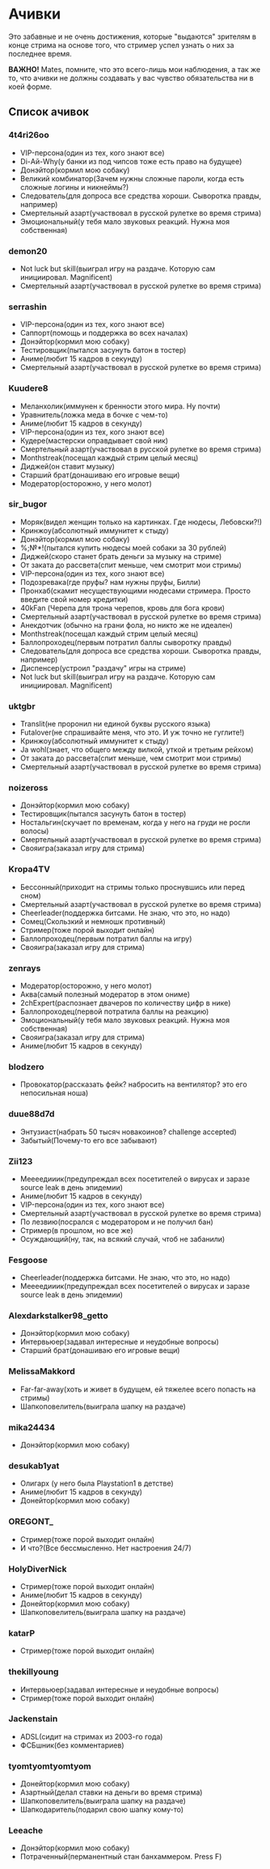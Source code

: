 # Ачивки

Это забавные и не очень достижения,
которые "выдаются" зрителям в конце стрима на основе того,
что стример успел узнать о них за последнее время.

**ВАЖНО!**
Mates, помните, что это всего-лишь мои наблюдения, а так же то, что ачивки не должны создавать у вас чувство обязательства ни в коей форме.

## Список ачивок

### 4t4ri26oo
- VIP-персона(один из тех, кого знают все)
- Di-Ай-Why(у банки из под чипсов тоже есть право на будущее)
- Донэйтор(кормил мою собаку)
- Великий комбинатор(Зачем нужны сложные пароли, когда есть сложные логины и никнеймы?)
- Следователь(для допроса все средства хороши. Сыворотка правды, например)
- Смертельный азарт(участвовал в русской рулетке во время стрима)
- Эмоциональный(у тебя мало звуковых реакций. Нужна моя собственная)


### demon20
- Not luck but skill(выиграл игру на раздаче. Которую сам инициировал. Magnificent)
- Смертельный азарт(участвовал в русской рулетке во время стрима)

### serrashin
- VIP-персона(один из тех, кого знают все)
- Саппорт(помощь и поддержка во всех началах)
- Донэйтор(кормил мою собаку)
- Тестировщик(пытался засунуть батон в тостер)
- Аниме(любит 15 кадров в секунду)
- Смертельный азарт(участвовал в русской рулетке во время стрима)

### Kuudere8
- Меланхолик(иммунен к бренности этого мира. Ну почти)
- Уравнитель(ложка меда в бочке с чем-то)
- Аниме(любит 15 кадров в секунду)
- VIP-персона(один из тех, кого знают все)
- Кудере(мастерски оправдывает свой ник)
- Смертельный азарт(участвовал в русской рулетке во время стрима)
- Monthstreak(посещал каждый стрим целый месяц)
- Диджей(он ставит музыку)
- Старший брат(донашиваю его игровые вещи)
- Модератор(осторожно, у него молот)

### sir_bugor
- Моряк(видел женщин только на картинках. Где нюдесы, Лебовски?!)
- Кринжоу(абсолютный иммунитет к стыду)
- Донэйтор(кормил мою собаку)
- %;№*!(пытался купить нюдесы моей собаки за 30 рублей)
- Диджей(скоро станет брать деньги за музыку на стриме)
- От заката до рассвета(спит меньше, чем смотрит мои стримы)
- VIP-персона(один из тех, кого знают все)
- Подозревака(где пруфы? нам нужны пруфы, Билли)
- Пронхаб(скамит несуществующими нюдесами стримера. Просто введите свой номер кредитки)
- 40kFan (Черепа для трона черепов, кровь для бога крови)
- Смертельный азарт(участвовал в русской рулетке во время стрима)
- Анекдотчик (обычно на грани фола, но никто же не идеален)
- Monthstreak(посещал каждый стрим целый месяц)
- Баллопроходец(первым потратил баллы сыворотку правды)
- Следователь(для допроса все средства хороши. Сыворотка правды, например)
- Диспенсер(устроил "раздачу" игры на стриме)
- Not luck but skill(выиграл игру на раздаче. Которую сам инициировал. Magnificent)

### uktgbr
- Translit(не проронил ни единой буквы русского языка)
- Futalover(не спрашивайте меня, что это. И уж точно не гуглите!)
- Кринжоу(абсолютный иммунитет к стыду)
- Ja wohl(знает, что общего между вилкой, уткой и третьим рейхом)
- От заката до рассвета(спит меньше, чем смотрит мои стримы)
- Смертельный азарт(участвовал в русской рулетке во время стрима)

### noizeross
- Донэйтор(кормил мою собаку)
- Тестировщик(пытался засунуть батон в тостер)
- Ностальгин(скучает по временам, когда у него на груди не росли волосы)
- Смертельный азарт(участвовал в русской рулетке во время стрима)
- Свояигра(заказал игру для стрима)

### Kropa4TV
- Бессонный(приходит на стримы только проснувшись или перед сном)
- Смертельный азарт(участвовал в русской рулетке во время стрима)
- Cheerleader(поддержка битсами. Не знаю, что это, но надо)
- Сомец(Скользкий и немношк противный)
- Стример(тоже порой выходит онлайн)
- Баллопроходец(первым потратил баллы на игру)
- Свояигра(заказал игру для стрима)

### zenrays
- Модератор(осторожно, у него молот)
- Аква(самый полезный модератор в этом ониме)
- 2chExpert(распознает двачеров по количеству цифр в нике)
- Баллопроходец(первой потратила баллы на реакцию)
- Эмоциональный(у тебя мало звуковых реакций. Нужна моя собственная)
- Свояигра(заказал игру для стрима)
- Аниме(любит 15 кадров в секунду)

### blodzero
- Провокатор(рассказать фейк? набросить на вентилятор? это его непосильная ноша)

### duue88d7d
- Энтузиаст(набрать 50 тысяч новакоинов? challenge accepted)
- Забытый(Почему-то его все забывают)

### Zii123
- Меееедииик(предупреждал всех посетителей о вирусах и заразе source leak в день эпидемии)
- Аниме(любит 15 кадров в секунду)
- VIP-персона(один из тех, кого знают все)
- Смертельный азарт(участвовал в русской рулетке во время стрима)
- По лезвию(посрался с модератором и не получил бан)
- Стример(в прошлом, но все же)
- Осуждающий(ну, так, на всякий случай, чтоб не забанили)

### Fesgoose
- Cheerleader(поддержка битсами. Не знаю, что это, но надо)
- Меееедииик(предупреждал всех посетителей о вирусах и заразе source leak в день эпидемии)

### Alexdarkstalker98_getto
- Донэйтор(кормил мою собаку)
- Интервьюер(задавал интересные и неудобные вопросы)
- Старший брат(донашиваю его игровые вещи)

### MelissaMakkord
- Far-far-away(хоть и живет в будущем, ей тяжелее всего попасть на стримы)
- Шапкоповелитель(выиграла шапку на раздаче)

### mika24434
- Донэйтор(кормил мою собаку)

### desukab1yat
- Олигарх (у него была Playstation1 в детстве)
- Аниме(любит 15 кадров в секунду)
- Донейтор(кормил мою собаку)

### OREGONT_
- Стример(тоже порой выходит онлайн)
- И что?(Все бессмысленно. Нет настроения 24/7)

### HolyDiverNick
- Стример(тоже порой выходит онлайн)
- Аниме(любит 15 кадров в секунду)
- Донейтор(кормил мою собаку)
- Шапкоповелитель(выиграла шапку на раздаче)

### katarP
- Стример(тоже порой выходит онлайн)

### thekillyoung
- Интервьюер(задавал интересные и неудобные вопросы)
- Стример(тоже порой выходит онлайн)

### Jackenstain
- ADSL(сидит на стримах из 2003-го года)
- ФСБшник(без комментариев)

### tyomtyomtyomtyom
- Донейтор(кормил мою собаку)
- Азартный(делал ставки на деньги во время стрима)
- Шапкоповелитель(выиграла шапку на раздаче)
- Шапкодаритель(подарил свою шапку кому-то)

### Leeache
- Донэйтор(кормил мою собаку)
- Потраченный(перманентный стан банхаммером. Press F)
